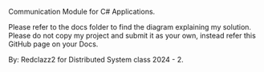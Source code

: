 Communication Module for C# Applications.

Please refer to the docs folder to find the diagram explaining my solution. Please do not copy my project and submit it as your own, instead refer this GitHub page on your Docs.

By: Redclazz2 for Distributed System class 2024 - 2.
